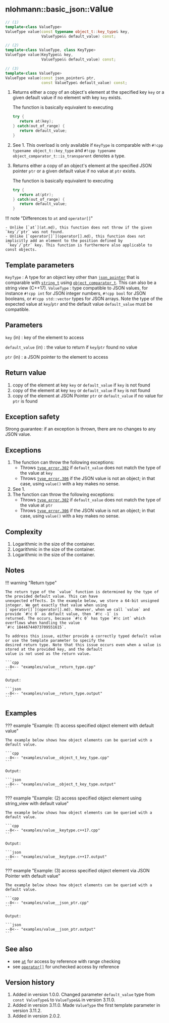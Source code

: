 # <small>nlohmann::basic_json::</small>value

```cpp
// (1)
template<class ValueType>
ValueType value(const typename object_t::key_type& key,
                ValueType&& default_value) const;

// (2)
template<class ValueType, class KeyType>
ValueType value(KeyType&& key,
                ValueType&& default_value) const;

// (3)
template<class ValueType>
ValueType value(const json_pointer& ptr,
                const ValueType& default_value) const;
```

1. Returns either a copy of an object's element at the specified key `key` or a given default value if no element with
   key `key` exists.
   
    The function is basically equivalent to executing
    ```cpp
    try {
       return at(key);
    } catch(out_of_range) {
       return default_value;
    }
    ```

2. See 1. This overload is only available if `KeyType` is comparable with `#!cpp typename object_t::key_type` and
   `#!cpp typename object_comparator_t::is_transparent` denotes a type.

3. Returns either a copy of an object's element at the specified JSON pointer `ptr` or a given default value if no value
   at `ptr` exists.
   
    The function is basically equivalent to executing
    ```cpp
    try {
       return at(ptr);
    } catch(out_of_range) {
       return default_value;
    }
    ```

!!! note "Differences to `at` and `operator[]`"

    - Unlike [`at`](at.md), this function does not throw if the given `key`/`ptr` was not found.
    - Unlike [`operator[]`](operator[].md), this function does not implicitly add an element to the position defined by
     `key`/`ptr` key. This function is furthermore also applicable to const objects.

## Template parameters

`KeyType`
:   A type for an object key other than [`json_pointer`](../json_pointer/index.md) that is comparable with
    [`string_t`](string_t.md) using  [`object_comparator_t`](object_comparator_t.md).
    This can also be a string view (C++17).
`ValueType` 
:   type compatible to JSON values, for instance `#!cpp int` for JSON integer numbers, `#!cpp bool` for JSON booleans,
    or `#!cpp std::vector` types for JSON arrays. Note the type of the expected value at `key`/`ptr` and the default
    value `default_value` must be compatible.

## Parameters

`key` (in)
:   key of the element to access

`default_value` (in)
:   the value to return if `key`/`ptr` found no value

`ptr` (in)
:   a JSON pointer to the element to access

## Return value

1. copy of the element at key `key` or `default_value` if `key` is not found
2. copy of the element at key `key` or `default_value` if `key` is not found
3. copy of the element at JSON Pointer `ptr` or `default_value` if no value for `ptr` is found

## Exception safety

Strong guarantee: if an exception is thrown, there are no
changes to any JSON value.

## Exceptions

1. The function can throw the following exceptions:
    - Throws [`type_error.302`](../../home/exceptions.md#jsonexceptiontype_error302) if `default_value` does not match
      the type of the value at `key`
    - Throws [`type_error.306`](../../home/exceptions.md#jsonexceptiontype_error306) if the JSON value is not an object;
      in that case, using `value()` with a key makes no sense.
2. See 1.
3. The function can throw the following exceptions:
    - Throws [`type_error.302`](../../home/exceptions.md#jsonexceptiontype_error302) if `default_value` does not match
      the type of the value at `ptr`
    - Throws [`type_error.306`](../../home/exceptions.md#jsonexceptiontype_error306) if the JSON value is not an object;
      in that case, using `value()` with a key makes no sense.

## Complexity

1. Logarithmic in the size of the container.
2. Logarithmic in the size of the container.
3. Logarithmic in the size of the container.

## Notes

!!! warning "Return type"

    The return type of the `value` function is determined by the type of the provided default value. This can have
    unexpected effects. In the example below, we store a 64-bit unsigned integer. We get exactly that value when using
    [`operator[]`](operator[].md). However, when we call `value` and provide `#!c 0` as default value, then `#!c -1` is
    returned. The occurs, because `#!c 0` has type `#!c int` which overflows when handling the value
    `#!c 18446744073709551615`.

    To address this issue, either provide a correctly typed default value or use the template parameter to specify the
    desired return type. Note that this issue occurs even when a value is stored at the provided key, and the default
    value is not used as the return value.

    ```cpp
    --8<-- "examples/value__return_type.cpp"
    ```

    Output:
    
    ```json
    --8<-- "examples/value__return_type.output"
    ```

## Examples

??? example "Example: (1) access specified object element with default value"

    The example below shows how object elements can be queried with a default value.
    
    ```cpp
    --8<-- "examples/value__object_t_key_type.cpp"
    ```
    
    Output:
    
    ```json
    --8<-- "examples/value__object_t_key_type.output"
    ```

??? example "Example: (2) access specified object element using string_view with default value"

    The example below shows how object elements can be queried with a default value.
    
    ```cpp
    --8<-- "examples/value__keytype.c++17.cpp"
    ```
    
    Output:
    
    ```json
    --8<-- "examples/value__keytype.c++17.output"
    ```

??? example "Example: (3) access specified object element via JSON Pointer with default value"

    The example below shows how object elements can be queried with a default value.
    
    ```cpp
    --8<-- "examples/value__json_ptr.cpp"
    ```
    
    Output:
    
    ```json
    --8<-- "examples/value__json_ptr.output"
    ```

## See also

- see [`at`](at.md) for access by reference with range checking
- see [`operator[]`](operator%5B%5D.md) for unchecked access by reference

## Version history

1. Added in version 1.0.0. Changed parameter `default_value` type from `const ValueType&` to `ValueType&&` in version 3.11.0.
2. Added in version 3.11.0. Made `ValueType` the first template parameter in version 3.11.2.
3. Added in version 2.0.2.
